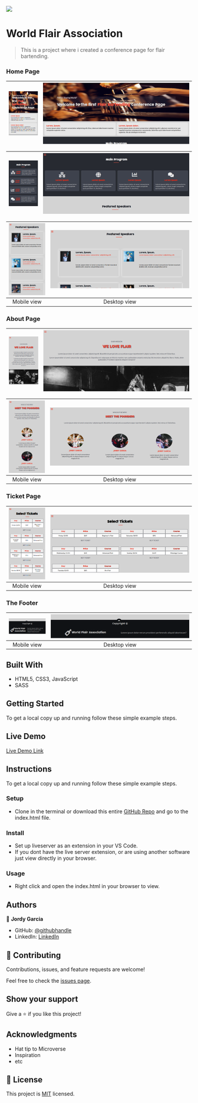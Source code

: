 ![](https://img.shields.io/badge/myapp-blueviolet)

# World Flair Association

> This is a project where i created a conference page for flair bartending.

### Home Page
| ![screenshot](assets/main-mobile-top.PNG) | ![screenshot](assets/Main-desktop-top.PNG) |
|:---:|:---:|
 
| ![screenshot](assets/main-mobile-middle.PNG) | ![screenshot](assets/Main-desktop-middle.PNG) |
|:---:|:---:|
 
| ![screenshot](assets/main-mobile-bottom.PNG) | ![screenshot](assets/Main-desktop-bottom.PNG) |
|:---:|:---:|
| Mobile view | Desktop view |

### About Page
| ![screenshot](assets/about-mobile-top.PNG) | ![screenshot](assets/about-desktop-top.PNG) |
|:---:|:---:|
 
| ![screenshot](assets/about-mobile-middle.PNG) | ![screenshot](assets/about-desktop-middle.PNG) |
|:---:|:---:|
| Mobile view | Desktop view |

### Ticket Page
| ![screenshot](assets/ticket-mobile-top.PNG) | ![screenshot](assets/ticket-desktop-top.PNG) |
|:---:|:---:|
| Mobile view | Desktop view |
### The Footer
| ![screenshot](assets/footer-mobile.PNG) | ![screenshot](assets/footer-desktop.PNG) |
|:---:|:---:|
| Mobile view | Desktop view |
## Built With

- HTML5, CSS3, JavaScript
- SASS


## Getting Started


To get a local copy up and running follow these simple example steps.
## Live Demo

[Live Demo Link](https://garciajordy.github.io/WFA-Conference-Platform/)

## Instructions
To get a local copy up and running follow these simple example steps.

### Setup
- Clone in the terminal or download this entire [GitHub Repo](https://github.com/garciajordy/WFA-Conference-Platform) and go to the index.html file.

### Install
- Set up liveserver as an extension in your VS Code.
- If you dont have the live server extension, or are using another software just view directly in your browser.

### Usage
- Right click and open the index.html in your browser to view.


## Authors


👤 **Jordy Garcia**

- GitHub: [@githubhandle](https://github.com/garciajordy)
- LinkedIn: [LinkedIn](https://www.linkedin.com/in/jordy-garcia-675849206/)


## 🤝 Contributing

Contributions, issues, and feature requests are welcome!

Feel free to check the [issues page](issues/).

## Show your support

Give a ⭐️ if you like this project!

## Acknowledgments

- Hat tip to Microverse
- Inspiration
- etc

## 📝 License

This project is [MIT](lic.url) licensed.
